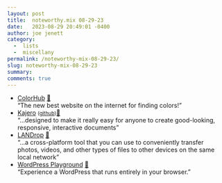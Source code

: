 ```yaml
---
layout: post
title:  noteworthy.mix 08-29-23
date:   2023-08-29 20:49:01 -0400
author: joe jenett
category:
  -  lists
  -  miscellany
permalink: /noteworthy-mix-08-29-23/
slug: noteworthy-mix-08-29-23
summary: 
comments: true
---
```

<ul class="links">
	<li><a title="ColorHub" href="https://colorhub.art/">ColorHub</a> <a href="https://pinboard.in/u:tdjones">📌</a><br>“The new best website on the internet for finding colors!”</li>
	<li><a title="Kajero" href="https://joelotter.github.io/kajero/">Kajero</a> <small>(<a href="https://github.com/JoelOtter/kajero">github</a>)</small><a href="https://pinboard.in/u:dusko">📌</a><br>“...designed to make it really easy for anyone to create good-looking, responsive, interactive documents”</li>
	<li><a title="LANDrop - Drop any files to any devices on your LAN" href="https://landrop.app/">LANDrop</a> <a href="https://pinboard.in/u:zero1infinity">📌</a><br>“...a cross-platform tool that you can use to conveniently transfer photos, videos, and other types of files to other devices on the same local network”</li>
	<li><a title="WordPress Playground" href="https://developer.wordpress.org/playground/">WordPress Playground</a> <a href="https://pinboard.in/u:ftofani">📌</a><br>“Experience a WordPress that runs entirely in your browser.”</li>
</ul>
<a href="https://brid.gy/publish/mastodon"></a>